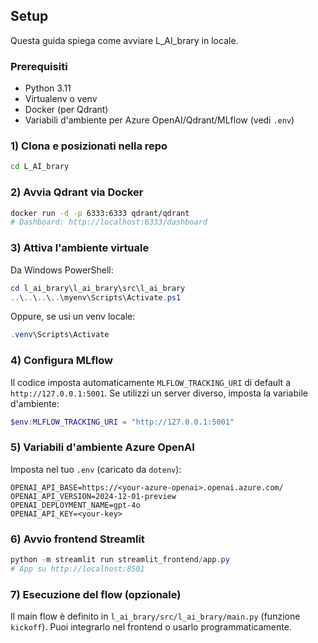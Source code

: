 ## Setup

Questa guida spiega come avviare L_AI_brary in locale.

### Prerequisiti
- Python 3.11
- Virtualenv o venv
- Docker (per Qdrant)
- Variabili d'ambiente per Azure OpenAI/Qdrant/MLflow (vedi `.env`)

### 1) Clona e posizionati nella repo
```bash
cd L_AI_brary
```

### 2) Avvia Qdrant via Docker
```bash
docker run -d -p 6333:6333 qdrant/qdrant
# Dashboard: http://localhost:6333/dashboard
```

### 3) Attiva l'ambiente virtuale
Da Windows PowerShell:
```powershell
cd l_ai_brary\l_ai_brary\src\l_ai_brary
..\..\..\..\myenv\Scripts\Activate.ps1
```
Oppure, se usi un venv locale:
```powershell
.venv\Scripts\Activate
```

### 4) Configura MLflow
Il codice imposta automaticamente `MLFLOW_TRACKING_URI` di default a `http://127.0.0.1:5001`.
Se utilizzi un server diverso, imposta la variabile d'ambiente:
```powershell
$env:MLFLOW_TRACKING_URI = "http://127.0.0.1:5001"
```

### 5) Variabili d'ambiente Azure OpenAI
Imposta nel tuo `.env` (caricato da `dotenv`):
```
OPENAI_API_BASE=https://<your-azure-openai>.openai.azure.com/
OPENAI_API_VERSION=2024-12-01-preview
OPENAI_DEPLOYMENT_NAME=gpt-4o
OPENAI_API_KEY=<your-key>
```

### 6) Avvio frontend Streamlit
```powershell
python -m streamlit run streamlit_frontend/app.py
# App su http://localhost:8501
```

### 7) Esecuzione del flow (opzionale)
Il main flow è definito in `l_ai_brary/src/l_ai_brary/main.py` (funzione `kickoff`).
Puoi integrarlo nel frontend o usarlo programmaticamente.



